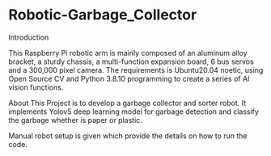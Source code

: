 # Robotic-Garbage_Collector
Introduction 

This Raspberry Pi robotic arm is mainly composed of an aluminum alloy bracket, a sturdy chassis, a multi-function expansion board, 6 bus servos and a 300,000 pixel camera. The requirements is Ubuntu20.04 noetic, using Open Source CV and Python 3.8.10 programming to create a series of AI vision functions. 

About 
This Project is to develop a garbage collector and sorter robot. It implements Yolov5 deep learning model for garbage detection and classify the garbage whether is paper or plastic.

Manual robot setup is given which provide the details on how to run the code.
